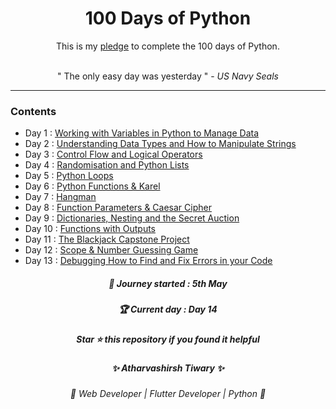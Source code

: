 <div align="center">
<h1> 100 Days of Python </h1>
<p>This is my <a href="Pledge/100 Days of Python Pledge.pdf">pledge</a> to complete the 100 days of Python. </p>
 <br> 
  " The only easy day was yesterday "  -  <i>US Navy Seals</i> 
</div>

<hr>

### Contents

-   Day 1 : <a href="https://github.com/Atharvashirsh/100-Days-of-Python/tree/main/Day%201">Working with Variables in Python to Manage Data</a>
-   Day 2 : <a href="https://github.com/Atharvashirsh/100-Days-of-Python/tree/main/Day%202">Understanding Data Types and How to Manipulate Strings</a>
-   Day 3 : <a href="https://github.com/Atharvashirsh/100-Days-of-Python/tree/main/Day%203">Control Flow and Logical Operators</a>
-   Day 4 : <a href="https://github.com/Atharvashirsh/100-Days-of-Python/tree/main/Day%204">Randomisation and Python Lists</a>
-   Day 5 : <a href="https://github.com/Atharvashirsh/100-Days-of-Python/tree/main/Day%205">Python Loops</a>
-   Day 6 : <a href="https://github.com/Atharvashirsh/100-Days-of-Python/tree/main/Day%206">Python Functions & Karel</a>
-   Day 7 : <a href="https://github.com/Atharvashirsh/100-Days-of-Python/tree/main/Day%207">Hangman</a>
-   Day 8 : <a href="https://github.com/Atharvashirsh/100-Days-of-Python/tree/main/Day%208">Function Parameters & Caesar Cipher</a>
-   Day 9 : <a href="https://github.com/Atharvashirsh/100-Days-of-Python/tree/main/Day%209">Dictionaries, Nesting and the Secret Auction</a>
-   Day 10 : <a href="https://github.com/Atharvashirsh/100-Days-of-Python/tree/main/Day%2010">Functions with Outputs</a>
-   Day 11 : <a href="https://github.com/Atharvashirsh/100-Days-of-Python/tree/main/Day%2011">The Blackjack Capstone Project</a>
-   Day 12 : <a href="https://github.com/Atharvashirsh/100-Days-of-Python/tree/main/Day%2012">Scope & Number Guessing Game</a>
-   Day 13 : <a href="https://github.com/Atharvashirsh/100-Days-of-Python/tree/main/Day%2013">Debugging How to Find and Fix Errors in your Code</a>

<div align="center">
<h5>📆 Journey started : 5th May </h5>

 <h5> 🏆 Current day : <i>Day 14</i>  </h5>

  <h5>Star ⭐ this repository if you found it helpful </h5>
  
  <h5>✨ Atharvashirsh Tiwary ✨</h5>
  <h6>🤖 Web Developer | Flutter Developer | Python 🤖</h6>
</div>
